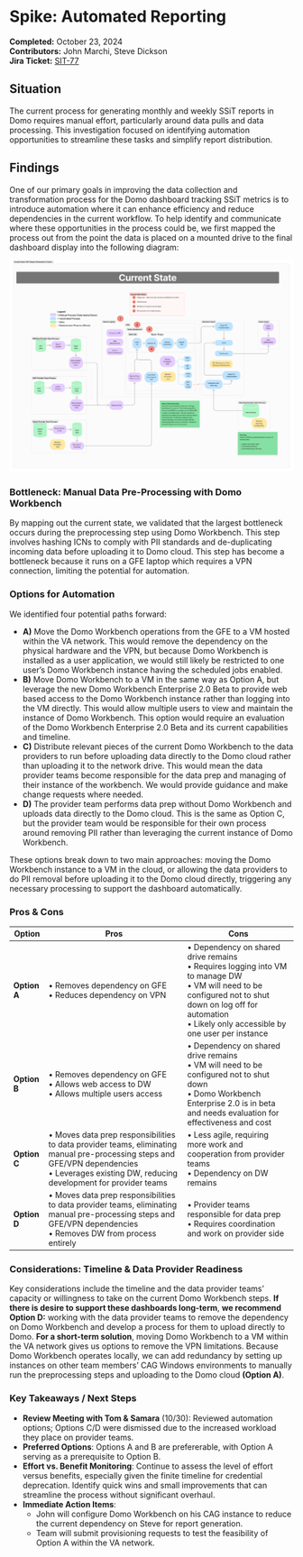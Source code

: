 # Spike: Automated Reporting
**Completed:** October 23, 2024  
**Contributors:** John Marchi, Steve Dickson  
**Jira Ticket:** [SIT-77](https://jira.devops.va.gov/browse/SIT-77)

## Situation  
The current process for generating monthly and weekly SSiT reports in Domo requires manual effort, particularly around data pulls and data processing. This investigation focused on identifying automation opportunities to streamline these tasks and simplify report distribution. 

## Findings
One of our primary goals in improving the data collection and transformation process for the Domo dashboard tracking SSiT metrics is to introduce automation where it can enhance efficiency and reduce dependencies in the current workflow. To help identify and communicate where these opportunities in the process could be, we first mapped the process out from the point the data is placed on a mounted drive to the final dashboard display into the following diagram:

![Current State | SSiT Report Generation in Domo](https://github.com/department-of-veterans-affairs/va.gov-team/blob/master/products/identity/login/sign-in-transition/Product/Data/Tech%20Spikes/Supporting%20Artifacts/Current%20State%20-%20SSiT%20Report%20Generation%20in%20Domo.png)

### Bottleneck: Manual Data Pre-Processing with Domo Workbench  
By mapping out the current state, we validated that the largest bottleneck occurs during the preprocessing step using Domo Workbench. This step involves hashing ICNs to comply with PII standards and de-duplicating incoming data before uploading it to Domo cloud. This step has become a bottleneck because it runs on a GFE laptop which requires a VPN connection, limiting the potential for automation. 

### Options for Automation
We identified four potential paths forward:

- **A)** Move the Domo Workbench operations from the GFE to a VM hosted within the VA network. This would remove the dependency on the physical hardware and the VPN, but because Domo Workbench is installed as a user application, we would still likely be restricted to one user’s Domo Workbench instance having the scheduled jobs enabled.
- **B)** Move Domo Workbench to a VM in the same way as Option A, but leverage the new Domo Workbench Enterprise 2.0 Beta to provide web based access to the Domo Workbench instance rather than logging into the VM directly. This would allow multiple users to view and maintain the instance of Domo Workbench. This option would require an evaluation of the Domo Workbench Enterprise 2.0 Beta and its current capabilities and timeline.  
- **C)** Distribute relevant pieces of the current Domo Workbench to the data providers to run before uploading data directly to the Domo cloud rather than uploading it to the network drive. This would mean the data provider teams become responsible for the data prep and managing of their instance of the workbench. We would provide guidance and make change requests where needed.  
- **D)** The provider team performs data prep without Domo Workbench and uploads data directly to the Domo cloud. This is the same as Option C, but the provider team would be responsible for their own process around removing PII rather than leveraging the current instance of Domo Workbench. 

These options break down to two main approaches: moving the Domo Workbench instance to a VM in the cloud, or allowing the data providers to do PII removal before uploading it to the Domo cloud directly, triggering any necessary processing to support the dashboard automatically.

### Pros & Cons

| Option    | Pros                                                                                                                                                     | Cons                                                                                                                                                           |
|-----------|---------------------------------------------------------------------------------------------------------------------------------------------------------|---------------------------------------------------------------------------------------------------------------------------------------------------------------|
| **Option A** | • Removes dependency on GFE  <br> • Reduces dependency on VPN                                                                                         | • Dependency on shared drive remains <br> • Requires logging into VM to manage DW <br> • VM will need to be configured not to shut down on log off for automation <br> • Likely only accessible by one user per instance |
| **Option B** | • Removes dependency on GFE <br> • Allows web access to DW <br> • Allows multiple users access                                                         | • Dependency on shared drive remains <br> • VM will need to be configured not to shut down <br> • Domo Workbench Enterprise 2.0 is in beta and needs evaluation for effectiveness and cost |
| **Option C** | • Moves data prep responsibilities to data provider teams, eliminating manual pre-processing steps and GFE/VPN dependencies <br> • Leverages existing DW, reducing development for provider teams | • Less agile, requiring more work and cooperation from provider teams <br> • Dependency on DW remains |
| **Option D** | • Moves data prep responsibilities to data provider teams, eliminating manual pre-processing steps and GFE/VPN dependencies <br> • Removes DW from process entirely | • Provider teams responsible for data prep <br> • Requires coordination and work on provider side |

### Considerations: Timeline & Data Provider Readiness
Key considerations include the timeline and the data provider teams’ capacity or willingness to take on the current Domo Workbench steps. **If there is desire to support these dashboards long-term**, **we recommend Option D:** working with the data provider teams to remove the dependency on Domo Workbench and develop a process for them to upload directly to Domo. **For a short-term solution**, moving Domo Workbench to a VM within the VA network gives us options to remove the VPN limitations. Because Domo Workbench operates locally, we can add redundancy by setting up instances on other team members’ CAG Windows environments to manually run the preprocessing steps and uploading to the Domo cloud **(Option A)**.

### Key Takeaways / Next Steps
- **Review Meeting with Tom & Samara** (10/30): Reviewed automation options; Options C/D were dismissed due to the increased workload they place on provider teams.
- **Preferred Options**: Options A and B are prefererable, with Option A serving as a prerequisite to Option B.
- **Effort vs. Benefit Monitoring**: Continue to assess the level of effort versus benefits, especially given the finite timeline for credential deprecation. Identify quick wins and small improvements that can streamline the process without significant overhaul.
- **Immediate Action Items**:
  - John will configure Domo Workbench on his CAG instance to reduce the current dependency on Steve for report generation.
  - Team will submit provisioning requests to test the feasibility of Option A within the VA network.
